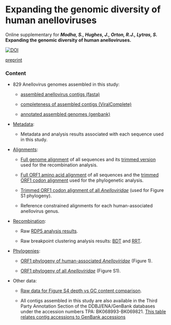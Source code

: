 # Expanding the genomic diversity of human anelloviruses

Online supplementary for ***Modha, S., Hughes, J., Orton, R.J., Lytras, S.* Expanding the genomic diversity of human anelloviruses.**

[![DOI](https://zenodo.org/badge/DOI/10.5281/zenodo.14408301.svg)](https://doi.org/10.5281/zenodo.14408301)


[preprint](https://www.biorxiv.org/content/10.1101/2024.05.13.593858v1)


### Content

- 829 Anellovirus genomes assembled in this study:

	- [assembled anellovirus contigs (fasta)](data/Modha_contigs.fas)
	
	- [completeness of assembled contigs (ViralComplete)](data/Modha_contigs_viralcomplete.csv)
	
	- [annotated assembled genomes (genbank)](data/Modha_genomes_annotated.gbk)
	

- [Metadata](data/Modha_allsequence_data.csv):

	- Metadata and analysis results associated with each sequence used in this study.

- [Alignments](alignments):

	- [Full genome alignment](alignments/genomes_rotated_linsialn.fas) of all sequences 
	and its [trimmed version](alignments/genomes_rotated_linsialn_1pungap.fas) used for the recombination analysis.
	
	- [Full ORF1 amino acid alignment](alignments/humanAnellos_ORF1_aa_aln.fas) of all sequences
	and the [trimmed ORF1 codon alignment](alignments/fig1_humanAnellos_ORF1_cod_aln_70pungap.fas) used for the phylogenetic analysis.
	
	- [Trimmed ORF1 codon alignment of all *Anelloviridae*](alignments/figS1_allAnelloviridae_ORF1_70pungap.fas)
	(used for Figure S1 phylogeny).
	
	- Reference constrained alignments for each human-associated anellovirus genus.

- [Recombination](recombination):

	- Raw [RDP5 analysis results](recombination/genomes_rotated_linsialn_1pungap_all.csv).
	
	- Raw breakpoint clustering analysis results: [BDT](recombination/genomes_rotated_linsialn_1pungap_all_BDT.csv) 
	and [RRT](recombination/genomes_rotated_linsialn_1pungap_all_RRT.csv).
	
- [Phylogenies](trees):

	- [ORF1 phylogeny of human-associated *Anelloviridae*](trees/fig1_humanAnellos_ORF1_cod_aln_70pungap.treefile) (Figure 1).
	
	- [ORF1 phylogeny of all *Anelloviridae*](trees/figS1_allAnelloviridae_ORF1_70pungap.treefile) (Figure S1).

- Other data:

	- [Raw data for Figure S4 depth vs GC content comparison](data/figS4B_depthVSgc_window100step50_ranked.csv).
	
	- All contigs assembled in this study are also available in the Third Party Annotation Section of the DDBJ/ENA/GenBank
	databases under the accession numbers TPA: BK068993-BK069821. [This table relates contig accessions to GenBank accessions](data/seqids_to_genbank.txt)